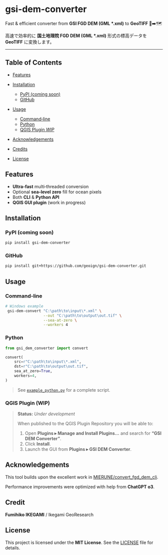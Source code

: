 # gsi-dem-converter

<!-- ![PyPI](https://img.shields.io/pypi/v/gsi-dem-converter) -->

<!-- ![License: MIT](https://img.shields.io/badge/License-MIT-green.svg) -->

Fast & efficient converter from **GSI FGD DEM (GML \*.xml)** to **GeoTIFF** 📏➡️🗺️

高速で効率的に **国土地理院 FGD DEM (GML \*.xml)** 形式の標高データを **GeoTIFF** に変換します。

---

## Table of Contents

* [Features](#features)
* [Installation](#installation)

  * [PyPI (coming soon)](#pypi-coming-soon)
  * [GitHub](#github)
* [Usage](#usage)

  * [Command‑line](#command-line)
  * [Python](#python)
  * [QGIS Plugin $WIP$](#qgis-plugin-wip)
* [Acknowledgements](#acknowledgements)
* [Credits](#credit)
* [License](#license)

## Features

* **Ultra‑fast** multi‑threaded conversion
* Optional **sea‑level zero** fill for ocean pixels
* Both **CLI** & **Python API**
* **QGIS GUI plugin** (work in progress)

## Installation

### PyPI (coming soon)

```bash
pip install gsi-dem-converter
```

### GitHub

```bash
pip install git+https://github.com/geoign/gsi-dem-converter.git
```

## Usage

### Command‑line

```bash
# Windows example
 gsi-dem-convert "C:\path\to\input\*.xml" \
                 --out "C:\path\to\output\out.tif" \
                 --sea-at-zero \
                 --workers 4
```

### Python

```python
from gsi_dem_converter import convert

convert(
    src=r"C:\path\to\input\*.xml",
    dst=r"C:\path\to\output\out.tif",
    sea_at_zero=True,
    workers=4,
)
```

> See [`example_python.py`](./example_python.py) for a complete script.

### QGIS Plugin (WIP)

> **Status:** *Under development*
>
> When published to the QGIS Plugin Repository you will be able to:
>
> 1. Open **Plugins ▸ Manage and Install Plugins…** and search for **“GSI DEM Converter”**.
> 2. Click **Install**.
> 3. Launch the GUI from **Plugins ▸ GSI DEM Converter**.

## Acknowledgements

This tool builds upon the excellent work in [MIERUNE/convert\_fgd\_dem\_cli](https://github.com/MIERUNE/convert_fgd_dem_cli).

Performance improvements were optimized with help from **ChatGPT o3**.

## Credit

**Fumihiko IKEGAMI** / Ikegami GeoResearch

## License

This project is licensed under the **MIT License**. See the [LICENSE](./LICENSE) file for details.
